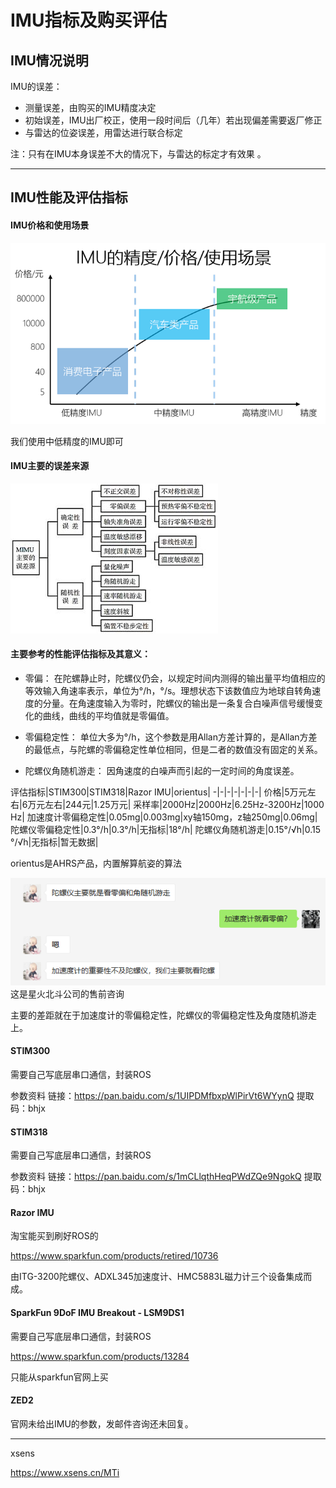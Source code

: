 
# IMU指标及购买评估

## IMU情况说明

IMU的误差：
- 测量误差，由购买的IMU精度决定
- 初始误差，IMU出厂校正，使用一段时间后（几年）若出现偏差需要返厂修正
- 与雷达的位姿误差，用雷达进行联合标定

注：只有在IMU本身误差不大的情况下，与雷达的标定才有效果 。



---

## IMU性能及评估指标

#### IMU价格和使用场景

![](imu.png)

我们使用中低精度的IMU即可

#### IMU主要的误差来源

![](imu误差.jpg)



#### 主要参考的性能评估指标及其意义：

- 零偏：
在陀螺静止时，陀螺仪仍会，以规定时间内测得的输出量平均值相应的等效输入角速率表示，单位为°/h，°/s。理想状态下该数值应为地球自转角速度的分量。在角速度输入为零时，陀螺仪的输出是一条复合白噪声信号缓慢变化的曲线，曲线的平均值就是零偏值。

- 零偏稳定性：
单位大多为°/h，这个参数是用Allan方差计算的，是Allan方差的最低点，与陀螺的零偏稳定性单位相同，但是二者的数值没有固定的关系。

- 陀螺仪角随机游走：
因角速度的白噪声而引起的一定时间的角度误差。

评估指标|STIM300|STIM318|Razor IMU|orientus|
-|-|-|-|-|-|-|
价格|5万元左右|6万元左右|244元|1.25万元|
采样率|2000Hz|2000Hz|6.25Hz-3200Hz|1000 Hz|
加速度计零偏稳定性|0.05mg|0.003mg|xy轴150mg，z轴250mg|0.06mg|
陀螺仪零偏稳定性|0.3°/h|0.3°/h|无指标|18°/h|
陀螺仪角随机游走|0.15°/√h|0.15 °/√h|无指标|暂无数据|

orientus是AHRS产品，内置解算航姿的算法

![](IMU常用指标.png)
这是星火北斗公司的售前咨询

主要的差距就在于加速度计的零偏稳定性，陀螺仪的零偏稳定性及角度随机游走上。

#### STIM300

需要自己写底层串口通信，封装ROS

参数资料
链接：https://pan.baidu.com/s/1UIPDMfbxpWlPirVt6WYynQ 
提取码：bhjx

#### STIM318

需要自己写底层串口通信，封装ROS

参数资料
链接：https://pan.baidu.com/s/1mCLlqthHeqPWdZQe9NgokQ 
提取码：bhjx

#### 

#### Razor IMU

淘宝能买到刷好ROS的

https://www.sparkfun.com/products/retired/10736

由ITG-3200陀螺仪、ADXL345加速度计、HMC5883L磁力计三个设备集成而成。

#### SparkFun 9DoF IMU Breakout - LSM9DS1

需要自己写底层串口通信，封装ROS

https://www.sparkfun.com/products/13284

只能从sparkfun官网上买

#### ZED2

官网未给出IMU的参数，发邮件咨询还未回复。

---

xsens

https://www.xsens.cn/MTi
